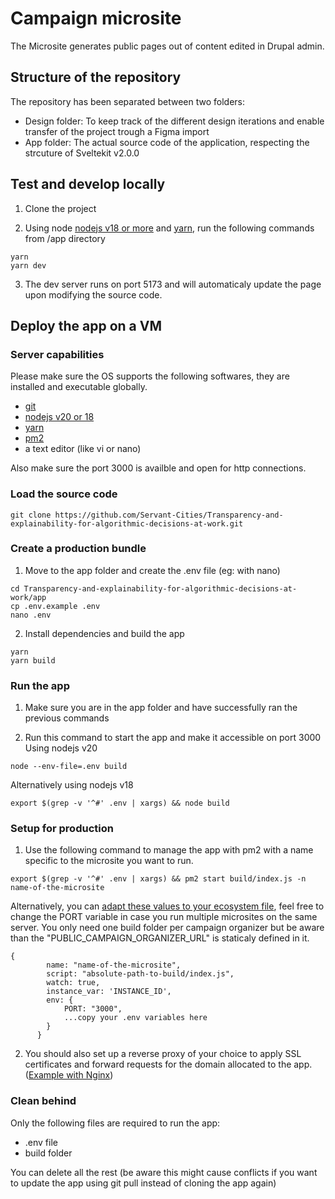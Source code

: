# Campaign microsite

The Microsite generates public pages out of content edited in Drupal admin.

## Structure of the repository

The repository has been separated between two folders:
* Design folder: To keep track of the different design iterations and enable transfer of the project trough a Figma import
* App folder: The actual source code of the application, respecting the strcuture of Sveltekit v2.0.0

## Test and develop locally
1. Clone the project

2. Using node [nodejs v18 or more](https://nodejs.org) and [yarn](https://yarnpkg.com/), run the following commands from /app directory
```
yarn
yarn dev
```

3. The dev server runs on port 5173 and will automaticaly update the page upon modifying the source code.


## Deploy the app on a VM

### Server capabilities

Please make sure the OS supports the following softwares, they are installed and executable globally.
* [git](https://git-scm.com/)
* [nodejs v20 or 18](https://nodejs.org)
* [yarn](https://yarnpkg.com/)
* [pm2](https://pm2.keymetrics.io/docs/usage/quick-start/)
* a text editor (like vi or nano)

Also make sure the port 3000 is availble and open for http connections.

### Load the source code
```
git clone https://github.com/Servant-Cities/Transparency-and-explainability-for-algorithmic-decisions-at-work.git
```

### Create a production bundle
1. Move to the app folder and create the .env file (eg: with nano)
```
cd Transparency-and-explainability-for-algorithmic-decisions-at-work/app
cp .env.example .env
nano .env
```

2. Install dependencies and build the app
```
yarn
yarn build
```

### Run the app
1. Make sure you are in the app folder and have successfully ran the previous commands


2. Run this command to start the app and make it accessible on port 3000
Using nodejs v20
```
node --env-file=.env build
```

Alternatively using nodejs v18
```
export $(grep -v '^#' .env | xargs) && node build
```


### Setup for production
1. Use the following command to manage the app with pm2 with a name specific to the microsite you want to run.
```
export $(grep -v '^#' .env | xargs) && pm2 start build/index.js -n name-of-the-microsite
```

Alternatively, you can [adapt these values to your ecosystem file](https://pm2.keymetrics.io/docs/usage/environment/), feel free to change the PORT variable in case you run multiple microsites on the same server. 
You only need one build folder per campaign organizer but be aware than the "PUBLIC_CAMPAIGN_ORGANIZER_URL" is staticaly defined in it.
```
{
        name: "name-of-the-microsite",
        script: "absolute-path-to-build/index.js",
        watch: true,
        instance_var: 'INSTANCE_ID',
        env: {
            PORT: "3000",
            ...copy your .env variables here
        }
      }
```

2. You should also set up a reverse proxy of your choice to apply SSL certificates and forward requests for the domain allocated to the app. ([Example with Nginx](https://www.baeldung.com/nginx-forward-proxy))


### Clean behind
Only the following files are required to run the app:
* .env file 
* build folder

You can delete all the rest (be aware this might cause conflicts if you want to update the app using git pull instead of cloning the app again)







